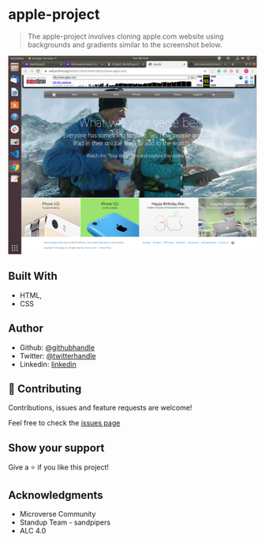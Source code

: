 # apple-project

> The apple-project involves cloning apple.com website using backgrounds and gradients similar to the screenshot below. 

![screenshot](./images/apple-page-screenshot.png)

## Built With

- HTML,
- CSS

## Author

- Github: [@githubhandle](https://github.com/Mupa1)
- Twitter: [@twitterhandle](https://twitter.com/mupa_mmbetsa)
- Linkedin: [linkedin](https://www.linkedin.com/in/mupa-nzaphila-644788103/)

## 🤝 Contributing

Contributions, issues and feature requests are welcome!

Feel free to check the [issues page](https://github.com/Mupa1/apple-project/issues)

## Show your support

Give a ⭐️ if you like this project!

## Acknowledgments

- Microverse Community
- Standup Team - sandpipers
- ALC 4.0
